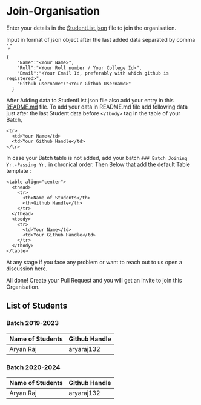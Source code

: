 # Join-Organisation
Enter your details in the [StudentList.json](StudentList.json) file to join the organisation.

Input in format of json object after the last added data separated by comma ","
```
{
    "Name":"<Your Name>",
    "Roll":"<Your Roll number / Your College Id>",
    "Email":"<Your Email Id, preferably with which github is registered>",
    "Github username":"<Your Github Username>"
  }
```

After Adding data to StudentList.json file also add your entry in this [README.md](README.md) file.
To add your data in README.md file add following data just after the last Student data before  ``` </tbody> ``` tag in the table of your Batch,

```
<tr>
  <td>Your Name</td>
  <td>Your Github Handle</td>
</tr>
```
In case your Batch table is not added, add your batch ``` ### Batch Joining Yr.-Passing Yr. ``` in chronical order.
Then Below that add the default Table template : 

```
<table align="center">
  <thead>
    <tr>
      <th>Name of Students</th>
      <th>Github Handle</th>
    </tr>
  </thead>
  <tbody>
    <tr>
      <td>Your Name</td>
      <td>Your Github Handle</td>
    </tr>
  </tbody>
</table>
```

At any stage if you face any problem or want to reach out to us open a discussion here.

All done! Create your Pull Request and you will get an invite to join this Organisation.

## List of Students

### Batch 2019-2023

<table align="center">
  <thead>
    <tr>
      <th>Name of Students</th>
      <th>Github Handle</th>
    </tr>
  </thead>
  <tbody>
    <tr>
      <td>Aryan Raj</td>
      <td>aryaraj132</td>
    </tr>
  </tbody>
</table>

### Batch 2020-2024

<table align="center">
  <thead>
    <tr>
      <th>Name of Students</th>
      <th>Github Handle</th>
    </tr>
  </thead>
  <tbody>
    <tr>
      <td>Aryan Raj</td>
      <td>aryaraj132</td>
    </tr>
  </tbody>
</table>